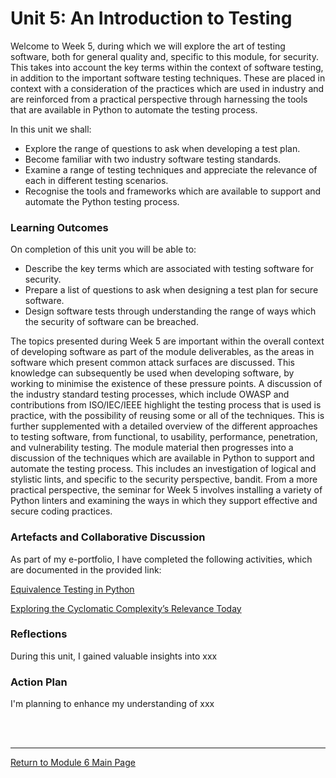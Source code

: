 # Unit 5: An Introduction to Testing

Welcome to Week 5, during which we will explore the art of testing software, both for general quality and, specific to this module, for security. This takes into account the key terms within the context of software testing, in addition to the important software testing techniques. These are placed in context with a consideration of the practices which are used in industry and are reinforced from a practical perspective through harnessing the tools that are available in Python to automate the testing process.

In this unit we shall:
 - Explore the range of questions to ask when developing a test plan.
 - Become familiar with two industry software testing standards.
 - Examine a range of testing techniques and appreciate the relevance of each in different testing scenarios.
 - Recognise the tools and frameworks which are available to support and automate the Python testing process.

### Learning Outcomes
On completion of this unit you will be able to:
 - Describe the key terms which are associated with testing software for security.
 - Prepare a list of questions to ask when designing a test plan for secure software.
 - Design software tests through understanding the range of ways which the security of software can be breached.

The topics presented during Week 5 are important within the overall context of developing software as part of the module deliverables, as the areas in software which present common attack surfaces are discussed. This knowledge can subsequently be used when developing software, by working to minimise the existence of these pressure points. A discussion of the industry standard testing processes, which include OWASP and contributions from ISO/IEC/IEEE highlight the testing process that is used is practice, with the possibility of reusing some or all of the techniques. This is further supplemented with a detailed overview of the different approaches to testing software, from functional, to usability, performance, penetration, and vulnerability testing. The module material then progresses into a discussion of the techniques which are available in Python to support and automate the testing process. This includes an investigation of logical and stylistic lints, and specific to the security perspective, bandit. From a more practical perspective, the seminar for Week 5 involves installing a variety of Python linters and examining the ways in which they support effective and secure coding practices.

### Artefacts and Collaborative Discussion 
As part of my e-portfolio, I have completed the following activities, which are documented in the provided link:

[Equivalence Testing in Python](SSD_Unit05_Activity.md)

[Exploring the Cyclomatic Complexity’s Relevance Today](SSD_Unit05_Component.md)


### Reflections
During this unit, I gained valuable insights into xxx

### Action Plan
I'm planning to enhance my understanding of xxx

<br><br>

--- 

[Return to Module 6 Main Page](SSD_main.md)
